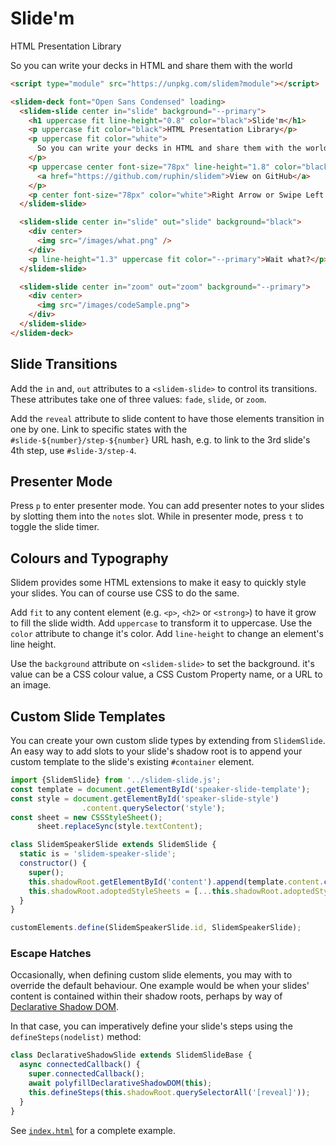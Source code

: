 # Slide'm

HTML Presentation Library

So you can write your decks in HTML and share them with the world

```html
<script type="module" src="https://unpkg.com/slidem?module"></script>

<slidem-deck font="Open Sans Condensed" loading>
  <slidem-slide center in="slide" background="--primary">
    <h1 uppercase fit line-height="0.8" color="black">Slide'm</h1>
    <p uppercase fit color="black">HTML Presentation Library</p>
    <p uppercase fit color="white">
      So you can write your decks in HTML and share them with the world
    </p>
    <p uppercase center font-size="78px" line-height="1.8" color="black">
      <a href="https://github.com/ruphin/slidem">View on GitHub</a>
    </p>
    <p center font-size="78px" color="white">Right Arrow or Swipe Left to Begin!</p>
  </slidem-slide>

  <slidem-slide center in="slide" out="slide" background="black">
    <div center>
      <img src="/images/what.png" />
    </div>
    <p line-height="1.3" uppercase fit color="--primary">Wait what?</p>
  </slidem-slide>

  <slidem-slide center in="zoom" out="zoom" background="--primary">
    <div center>
      <img src="/images/codeSample.png">
    </div>
  </slidem-slide>
</slidem-deck>
```

## Slide Transitions

Add the `in` and, `out` attributes to a `<slidem-slide>` to control its 
transitions. These attributes take one of three values: `fade`, `slide`, or 
`zoom`.

Add the `reveal` attribute to slide content to have those elements transition in 
one by one. Link to specific states with the `#slide-${number}/step-${number}` 
URL hash, e.g. to link to the 3rd slide's 4th step, use `#slide-3/step-4`.

## Presenter Mode

Press `p` to enter presenter mode. You can add presenter notes to your slides by 
slotting them into the `notes` slot. While in presenter mode, press `t` to 
toggle the slide timer.

## Colours and Typography

Slidem provides some HTML extensions to make it easy to quickly style your 
slides. You can of course use CSS to do the same.

Add `fit` to any content element (e.g. `<p>`, `<h2>` or `<strong>`) to have it 
grow to fill the slide width. Add `uppercase` to transform it to uppercase. Use 
the `color` attribute to change it's color. Add `line-height` to change an 
element's line height.

Use the `background` attribute on `<slidem-slide>` to set the background. it's 
value can be a CSS colour value, a CSS Custom Property name, or a URL to an 
image.

## Custom Slide Templates

You can create your own custom slide types by extending from `SlidemSlide`. An 
easy way to add slots to your slide's shadow root is to append your custom 
template to the slide's existing `#container` element.

```js
import {SlidemSlide} from '../slidem-slide.js';
const template = document.getElementById('speaker-slide-template');
const style = document.getElementById('speaker-slide-style')
                .content.querySelector('style');
const sheet = new CSSStyleSheet();
      sheet.replaceSync(style.textContent);

class SlidemSpeakerSlide extends SlidemSlide {
  static is = 'slidem-speaker-slide';
  constructor() {
    super();
    this.shadowRoot.getElementById('content').append(template.content.cloneNode(true));
    this.shadowRoot.adoptedStyleSheets = [...this.shadowRoot.adoptedStyleSheets, sheet];
  }
}

customElements.define(SlidemSpeakerSlide.id, SlidemSpeakerSlide);
```

### Escape Hatches

Occasionally, when defining custom slide elements, you may with to override the 
default behaviour. One example would be when your slides' content is contained 
within their shadow roots, perhaps by way of [Declarative Shadow DOM][dsd].

In that case, you can imperatively define your slide's steps using the 
`defineSteps(nodelist)` method:

```js
class DeclarativeShadowSlide extends SlidemSlideBase {
  async connectedCallback() {
    super.connectedCallback();
    await polyfillDeclarativeShadowDOM(this);
    this.defineSteps(this.shadowRoot.querySelectorAll('[reveal]'));
  }
}
```

See [`index.html`](./blob/master/index.html) for a complete example.

[dsd]: https://developer.chrome.com/articles/declarative-shadow-dom/
